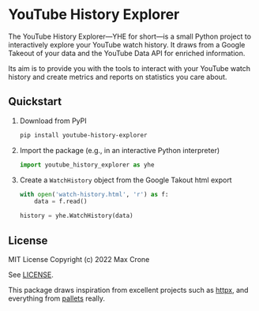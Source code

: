 # YouTube History Explorer

The YouTube History Explorer—YHE for short—is a small Python project to interactively explore your YouTube watch history. It draws from a Google Takeout of your data and the YouTube Data API for enriched information.

Its aim is to provide you with the tools to interact with your YouTube watch history and create metrics and reports on statistics you care about.

## Quickstart

1. Download from PyPI
   ```sh
   pip install youtube-history-explorer
   ```
2. Import the package (e.g., in an interactive Python interpreter)
   ```python
   import youtube_history_explorer as yhe
   ```
3. Create a `WatchHistory` object from the Google Takout html export
   ```python
   with open('watch-history.html', 'r') as f:
       data = f.read()

   history = yhe.WatchHistory(data)
   ```

## License

MIT License
Copyright (c) 2022 Max Crone

See [LICENSE](LICENSE).

This package draws inspiration from excellent projects such as [httpx](https://github.com/encode/httpx), and everything from [pallets](https://github.com/pallets) really.
